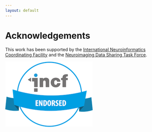 ```yaml
---
layout: default
---
```


# Acknowledgements

This work has been supported by the [International Neuroinformatics Coordinating Facility](https://www.incf.org/) and the [Neuroimaging Data Sharing Task Force](https://web.archive.org/web/20170813183704/http://wiki.incf.org/mediawiki/index.php/Neuroimaging_Task_Force).

![](/assets/img/incf-badge.png)
